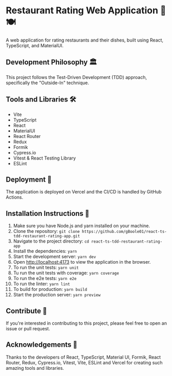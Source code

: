 # Restaurant Rating Web Application 🍴🍽️

A web application for rating restaurants and their dishes, built using React, TypeScript, and MaterialUI.

## Development Philosophy 🏛

This project follows the Test-Driven Development (TDD) approach, specifically the "Outside-In" technique.

## Tools and Libraries 🛠️

- Vite
- TypeScript
- React
- MaterialUI
- React Router
- Redux
- Formik
- Cypress.io
- Vitest & React Testing Library
- ESLint

## Deployment 🚀

The application is deployed on Vercel and the CI/CD is handled by GitHub Actions.

## Installation Instructions 🔧

1. Make sure you have Node.js and yarn installed on your machine.
2. Clone the repository: `git clone https://github.com/gBoole01/react-ts-tdd-restaurant-rating-app.git`
3. Navigate to the project directory: `cd react-ts-tdd-restaurant-rating-app`
4. Install the dependencies: `yarn`
5. Start the development server: `yarn dev`
6. Open [http://localhost:4173](http://localhost:4173) to view the application in the browser.
7. To run the unit tests: `yarn unit`
8. Tu run the unit tests with coverage: `yarn coverage`
9. To run the e2e tests: `yarn e2e`
10. To run the linter: `yarn lint`
11. To build for production: `yarn build`
12. Start the production server: `yarn preview`

## Contribute 🤝

If you're interested in contributing to this project, please feel free to open an issue or pull request.

## Acknowledgements 🙌

Thanks to the developers of React, TypeScript, Material UI, Formik, React Router, Redux, Cypress.io, Vitest, Vite, ESLint and Vercel for creating such amazing tools and libraries.
